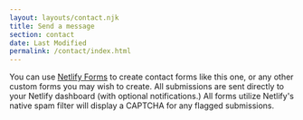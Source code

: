 ```yaml
---
layout: layouts/contact.njk
title: Send a message 
section: contact
date: Last Modified
permalink: /contact/index.html
---
```

You can use [Netlify Forms](https://www.netlify.com/docs/form-handling/) to create contact forms like this one, or any other custom forms you may wish to create. All submissions are sent directly to your Netlify dashboard (with optional notifications.) All forms utilize Netlify's native spam filter will display a CAPTCHA for any flagged submissions.


